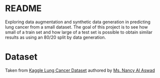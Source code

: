 # README
Exploring data augmentation and synthetic data generation in predicting lung cancer from a small dataset. The goal of this project is to see how small of a train set and how large of a test set is possible to obtain similar results as using an 80/20 split by data generation.

# Dataset
Taken from [Kaggle Lung Cancer Dataset]() authored by [Ms. Nancy Al Aswad](https://www.kaggle.com/nancyalaswad90)


